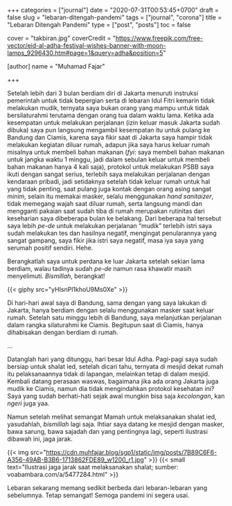 +++
categories = ["journal"]
date = "2020-07-31T00:53:45+0700"
draft = false
slug = "lebaran-ditengah-pandemi"
tags = ["journal", "corona"]
title = "Lebaran Ditengah Pandemi"
type = ["post", "posts"]
toc = false

cover = "takbiran.jpg"
coverCredit = "https://www.freepik.com/free-vector/eid-al-adha-festival-wishes-banner-with-moon-lamps_9296430.htm#page=1&query=adha&position=5"

[author]
  name = "Muhamad Fajar"

+++

Setelah lebih dari 3 bulan berdiam diri di Jakarta menuruti instruksi pemerintah untuk tidak bepergian serta di lebaran Idul Fitri kemarin tidak melakukan mudik, ternyata saya bukan orang yang mampu untuk tidak bersilaturahmi terutama dengan orang tua dalam waktu lama. Ketika ada kesempatan untuk melakukan perjalanan (izin keluar masuk Jakarta sudah dibuka) saya pun langsung mengambil kesempatan itu untuk pulang ke Bandung dan Ciamis, karena saya fikir saat di Jakarta saya hampir tidak melakukan kegiatan diluar rumah, adapun jika saya harus keluar rumah misalnya untuk membeli bahan makanan (*fyi*: saya membeli bahan makanan untuk jangka waktu 1 minggu, jadi dalam sebulan keluar untuk membeli bahan makanan hanya 4 kali saja), protokol untuk melakukan PSBB saya ikuti dengan sangat serius, terlebih saya melakukan perjalanan dengan kendaraan pribadi, jadi setidaknya setelah tidak keluar rumah untuk hal yang tidak penting, saat pulang juga kontak dengan orang asing sangat minim, selain itu memakai masker, selalu menggunakan *hand sanitaizer*, tidak memegang wajah saat diluar rumah, serta langsung mandi dan mengganti pakaian saat sudah tiba di rumah merupakan rutinitas dari keseharian saya dibeberapa bulan ke belakang. Dari beberapa hal tersebut saya lebih *pe-de* untuk melakukan perjalanan “mudik” terlebih istri saya sudah melakukan tes dan hasilnya negatif, mengingat penularannya yang sangat gampang, saya fikir jika istri saya negatif, masa iya saya yang serumah positif sendiri. Hehe.

Berangkatlah saya untuk perdana ke luar Jakarta setelah sekian lama berdiam, walau tadinya sudah *pe-de* namun rasa khawatir masih menyelimuti. *Bismillah*, berangkat!

{{< giphy src="yHIsnPl1khoU9Ms0Xe" >}}

Di hari-hari awal saya di Bandung, sama dengan yang saya lakukan di Jakarta, hanya berdiam dengan selalu menggunakan masker saat keluar rumah. Setelah satu minggu lebih di Bandung, saya melanjutkan perjalanan dalam rangka silaturahmi ke Ciamis. Begitupun saat di Ciamis, hanya dihabisakan dengan berdiam di rumah.

...

Datanglah hari yang ditunggu, hari besar Idul Adha. Pagi-pagi saya sudah bersiap untuk shalat ied, setelah dicari tahu, ternyata di mesjid dekat rumah itu pelaksanaannya tidak di lapangan, melainkan tetap di dalam mesjid. Kembali datang perasaan waswas, bagaimana jika ada orang Jakarta juga mudik ke Ciamis, namun dia tidak mengindahkan protokol kesehatan ini? Saya yang sudah berhati-hati sejak awal mungkin bisa saja *kecolongan*, kan *ngeri* juga yaa.

Namun setelah melihat semangat Mamah untuk melaksanakan shalat ied, yasudahlah, *bismillah* lagi saja. Ihtiar saya datang ke mesjid dengan masker, bawa sarung, bawa sajadah dan yang pentingnya lagi, seperti ilustrasi dibawah ini, jaga jarak.

{{< img src="https://cdn.muhfajar.blog/sgp1/static/img/posts/7B89C6F6-A356-49AB-B3B6-1713862FDE89_w1200_r1.jpg" >}}
{{< small text="Ilustrasi jaga jarak saat melaksanakan shalat; sumber: voabambara.com/a/5477284.html" >}}

Lebaran sekarang memang sedikit berbeda dari lebaran-lebaran yang sebelumnya. Tetap semangat! Semoga pandemi ini segera usai.
